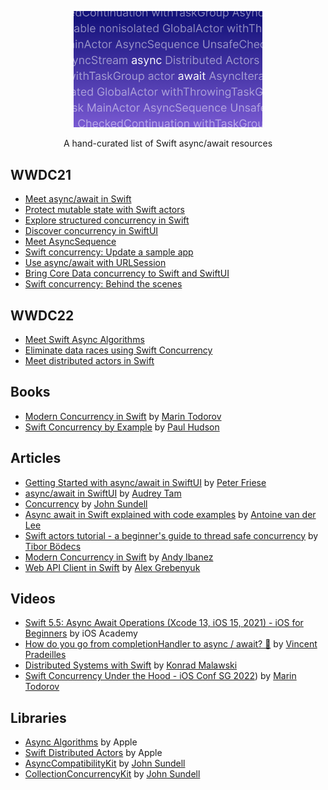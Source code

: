 <p align="center">
    <img src=".github/cover.png" width=60%/>
</p>
<p align="center">
    <a>A hand-curated list of Swift async/await resources</a>
</p>

## WWDC21
- [Meet async/await in Swift](https://developer.apple.com/videos/play/wwdc2021-10132)
- [Protect mutable state with Swift actors](https://developer.apple.com/videos/play/wwdc2021-10133)
- [Explore structured concurrency in Swift](https://developer.apple.com/videos/play/wwdc2021-10134)
- [Discover concurrency in SwiftUI](https://developer.apple.com/videos/play/wwdc2021-10019)
- [Meet AsyncSequence](https://developer.apple.com/videos/play/wwdc2021-10058)
- [Swift concurrency: Update a sample app](https://developer.apple.com/videos/play/wwdc2021-10194)
- [Use async/await with URLSession](https://developer.apple.com/videos/play/wwdc2021-10095)
- [Bring Core Data concurrency to Swift and SwiftUI](https://developer.apple.com/videos/play/wwdc2021-10017)
- [Swift concurrency: Behind the scenes](https://developer.apple.com/videos/play/wwdc2021-10254)

## WWDC22
- [Meet Swift Async Algorithms](https://developer.apple.com/videos/play/wwdc2022/110355)
- [Eliminate data races using Swift Concurrency](https://developer.apple.com/videos/play/wwdc2022/110351)
- [Meet distributed actors in Swift](https://developer.apple.com/videos/play/wwdc2022/110356)

## Books
- [Modern Concurrency in Swift](https://www.raywenderlich.com/books/modern-concurrency-in-swift) by [Marin Todorov](https://twitter.com/icanzilb)
- [Swift Concurrency by Example](https://www.hackingwithswift.com/quick-start/concurrency) by [Paul Hudson](https://twitter.com/twostraws)

## Articles
- [Getting Started with async/await in SwiftUI](https://peterfriese.dev/swiftui-concurrency-essentials-part1) by [Peter Friese](https://twitter.com/peterfriese)
- [async/await in SwiftUI](https://www.raywenderlich.com/25013447-async-await-in-swiftui) by [Audrey Tam](https://twitter.com/mataharimau)
- [Concurrency](https://www.swiftbysundell.com/discover/concurrency) by [John Sundell](https://twitter.com/johnsundell)
- [Async await in Swift explained with code examples](https://www.avanderlee.com/swift/async-await) by [Antoine van der Lee](https://twitter.com/twannl)
- [Swift actors tutorial - a beginner's guide to thread safe concurrency](https://theswiftdev.com/swift-actors-tutorial-a-beginners-guide-to-thread-safe-concurrency) by [Tibor Bödecs](https://twitter.com/tiborbodecs)
- [Modern Concurrency in Swift](https://www.andyibanez.com/posts/modern-concurrency-in-swift-introduction/) by [Andy Ibanez](https://twitter.com/AndyIbanezK)
- [Web API Client in Swift](https://kean.blog/post/new-api-client) by [Alex Grebenyuk](https://twitter.com/a_grebenyuk)

## Videos
- [Swift 5.5: Async Await Operations (Xcode 13, iOS 15, 2021) - iOS for Beginners](https://youtu.be/_n6XnabuYO8) by iOS Academy
- [How do you go from completionHandler to async / await? 🤔](https://youtu.be/9CI8O7iufDI) by [Vincent Pradeilles](https://twitter.com/v_pradeilles)
- [Distributed Systems with Swift](https://youtu.be/7yu6mEq8R2Q) by [Konrad Malawski](https://twitter.com/ktosopl)
- [Swift Concurrency Under the Hood - iOS Conf SG 2022](https://youtu.be/wp5vIVxABFk)) by [Marin Todorov](https://twitter.com/icanzilb)

## Libraries
- [Async Algorithms](https://github.com/apple/swift-async-algorithms) by Apple
- [Swift Distributed Actors](https://github.com/apple/swift-distributed-actors) by Apple
- [AsyncCompatibilityKit](https://github.com/JohnSundell/AsyncCompatibilityKit) by [John Sundell](https://twitter.com/johnsundell)
- [CollectionConcurrencyKit](https://github.com/JohnSundell/CollectionConcurrencyKit) by [John Sundell](https://twitter.com/johnsundell)
